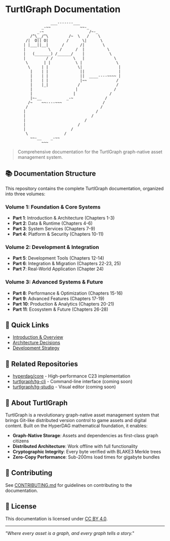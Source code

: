 # TurtlGraph Documentation

```
                    ___-------___
                _-~~             ~~-_
              _-~                    /~-_
           /^\__/^\         /~  \   /    \
         /|  O|| O|        /      \|      \
        | |___||__|      /       /|        \
        |          \    /      /  |          \
        |   (_______) /______/    |           \
        |         / /         \   |             \
         \       | |           \ |               \
          \     | |             \|                |
           |    | |              ||               |
           |    | |              ||  ____----~~~~ |
           |    | |              |~~             /
           |    |_|             /                /
           |                   |                /
           |                  |               /
           |~-__           _-~              /
          /~    ~~----~~~                  /
         /                                /
        |                               /
        |                             /
        |                          /
        |                       /
        |                    /
         \                /
           ~~-__    _-~~
                ~~~
```

> Comprehensive documentation for the TurtlGraph graph-native asset management system.

## 📚 Documentation Structure

This repository contains the complete TurtlGraph documentation, organized into three volumes:

### Volume 1: Foundation & Core Systems
- **Part 1**: Introduction & Architecture (Chapters 1-3)
- **Part 2**: Data & Runtime (Chapters 4-6)
- **Part 3**: System Services (Chapters 7-9)
- **Part 4**: Platform & Security (Chapters 10-11)

### Volume 2: Development & Integration
- **Part 5**: Development Tools (Chapters 12-14)
- **Part 6**: Integration & Migration (Chapters 22-23, 25)
- **Part 7**: Real-World Application (Chapter 24)

### Volume 3: Advanced Systems & Future
- **Part 8**: Performance & Optimization (Chapters 15-16)
- **Part 9**: Advanced Features (Chapters 17-19)
- **Part 10**: Production & Analytics (Chapters 20-21)
- **Part 11**: Ecosystem & Future (Chapters 26-28)

## 🚀 Quick Links

- [Introduction & Overview](docs/volume-1-foundation/part-1-introduction-architecture.md)
- [Architecture Decisions](docs/decisions/)
- [Development Strategy](docs/strategy/)

## 🔧 Related Repositories

- [hyperdag/core](https://github.com/hyperdag/core) - High-performance C23 implementation
- [turtlgraph/tg-cli](https://github.com/turtlgraph/tg-cli) - Command-line interface (coming soon)
- [turtlgraph/tg-studio](https://github.com/turtlgraph/tg-studio) - Visual editor (coming soon)

## 📖 About TurtlGraph

TurtlGraph is a revolutionary graph-native asset management system that brings Git-like distributed version control to game assets and digital content. Built on the HyperDAG mathematical foundation, it enables:

- **Graph-Native Storage**: Assets and dependencies as first-class graph citizens
- **Distributed Architecture**: Work offline with full functionality
- **Cryptographic Integrity**: Every byte verified with BLAKE3 Merkle trees
- **Zero-Copy Performance**: Sub-200ms load times for gigabyte bundles

## 🤝 Contributing

See [CONTRIBUTING.md](CONTRIBUTING.md) for guidelines on contributing to the documentation.

## 📄 License

This documentation is licensed under [CC BY 4.0](https://creativecommons.org/licenses/by/4.0/).

---

*"Where every asset is a graph, and every graph tells a story."*